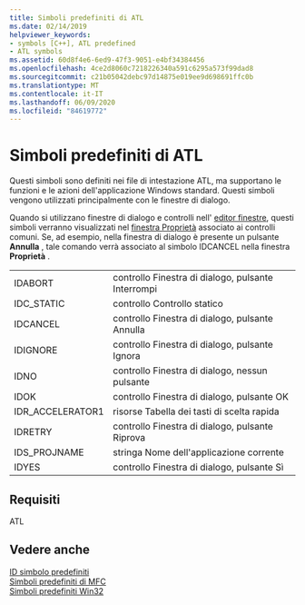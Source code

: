 ```yaml
---
title: Simboli predefiniti di ATL
ms.date: 02/14/2019
helpviewer_keywords:
- symbols [C++], ATL predefined
- ATL symbols
ms.assetid: 60d8f4e6-6ed9-47f3-9051-e4bf34384456
ms.openlocfilehash: 4ce2d8060c7218226340a591c6295a573f99dad8
ms.sourcegitcommit: c21b05042debc97d14875e019ee9d698691ffc0b
ms.translationtype: MT
ms.contentlocale: it-IT
ms.lasthandoff: 06/09/2020
ms.locfileid: "84619772"
---
```

# <a name="atl-predefined-symbols"></a>Simboli predefiniti di ATL

Questi simboli sono definiti nei file di intestazione ATL, ma supportano le funzioni e le azioni dell'applicazione Windows standard. Questi simboli vengono utilizzati principalmente con le finestre di dialogo.

Quando si utilizzano finestre di dialogo e controlli nell' [editor finestre](dialog-editor.md), questi simboli verranno visualizzati nel [finestra Proprietà](/visualstudio/ide/reference/properties-window) associato ai controlli comuni. Se, ad esempio, nella finestra di dialogo è presente un pulsante **Annulla** , tale comando verrà associato al simbolo IDCANCEL nella finestra **Proprietà** .

|||
|-|-|
|IDABORT|controllo Finestra di dialogo, pulsante Interrompi|
|IDC_STATIC|controllo Controllo statico|
|IDCANCEL|controllo Finestra di dialogo, pulsante Annulla|
|IDIGNORE|controllo Finestra di dialogo, pulsante Ignora|
|IDNO|controllo Finestra di dialogo, nessun pulsante|
|IDOK|controllo Finestra di dialogo, pulsante OK|
|IDR_ACCELERATOR1|risorse Tabella dei tasti di scelta rapida|
|IDRETRY|controllo Finestra di dialogo, pulsante Riprova|
|IDS_PROJNAME|stringa Nome dell'applicazione corrente|
|IDYES|controllo Finestra di dialogo, pulsante Sì|

## <a name="requirements"></a>Requisiti

ATL

## <a name="see-also"></a>Vedere anche

[ID simbolo predefiniti](predefined-symbol-ids.md)<br/>
[Simboli predefiniti di MFC](mfc-predefined-symbols.md)<br/>
[Simboli predefiniti Win32](win32-predefined-symbols.md)<br/>
